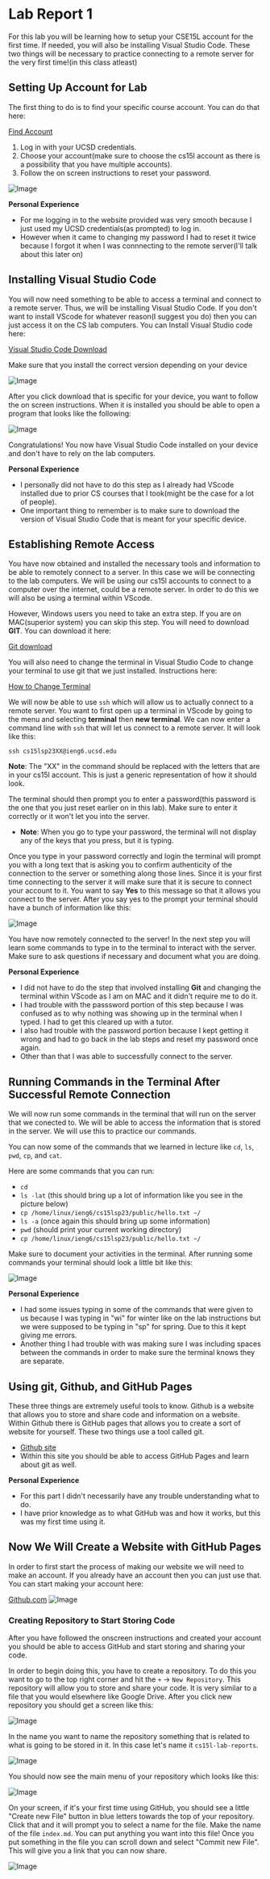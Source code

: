 # Lab Report 1
For this lab you will be learning how to setup your CSE15L account for the first time. If needed, you will also be installing Visual Studio Code. These two things will be necessary to practice connecting to a remote server for the very first time!(in this class atleast)



## Setting Up Account for Lab
The first thing to do is to find your specific course account. You can do that here:

[Find Account](https://sdacs.ucsd.edu/~icc/index.php)

1. Log in with your UCSD credentials.
2. Choose your account(make sure to choose the cs15l account as there is a possibility that you have multiple accounts).
3. Follow the on screen instructions to reset your password.

![Image](account_selection.png)

**Personal Experience**
* For me logging in to the website provided was very smooth because I just used my UCSD credentials(as prompted) to log in.
* However when it came to changing my password I had to reset it twice because I forgot it when I was connnecting to the remote server(I'll talk about this later on)

## Installing Visual Studio Code
You will now need something to be able to access a terminal and connect to a remote server. Thus, we will be installing Visual Studio Code. If you don't want to install VScode for whatever reason(I suggest you do) then you can just access it on the CS lab computers.
You can Install Visual Studio code here:

[Visual Studio Code Download](https://code.visualstudio.com/download)

Make sure that you install the correct version depending on your device

![Image](vscode_download.JPG)

After you click download that is specific for your device, you want to follow the on screen instructions. When it is installed you should be able to open a program that looks like the following:

![Image](vscode_starting_page.JPG)

Congratulations! You now have Visual Studio Code installed on your device and don't have to rely on the lab computers. 

**Personal Experience**
* I personally did not have to do this step as I already had VScode installed due to prior CS courses that I took(might be the case for a lot of people).
* One important thing to remember is to make sure to download the version of Visual Studio Code that is meant for your specific device.

## Establishing Remote Access
You have now obtained and installed the necessary tools and information to be able to remotely connect to a server. In this case we will be connecting to the lab computers. We will be using our cs15l accounts to connect to a computer over the internet, could be a remote server. In order to do this we will also be using a terminal within VScode.

However, Windows users you need to take an extra step. If you are on MAC(superior system) you can skip this step. You will need to download **GIT**.
You can download it here:

[Git download](https://gitforwindows.org/)

You will also need to change the terminal in Visual Studio Code to change your terminal to use git that we just installed. Instructions here:

[How to Change Terminal](https://stackoverflow.com/a/50527994)

We will now be able to use `ssh` which will allow us to actually connect to a remote server. You want to first open up a terminal in VScode by going to the menu and selecting **terminal** then **new terminal**. We can now enter a command line with ``ssh`` that will let us connect to a remote server. It will look like this:

``ssh cs15lsp23XX@ieng6.ucsd.edu``

**Note**: The "XX" in the command should be replaced with the letters that are in your cs15l account. This is just a generic representation of how it should look.

The terminal should then prompt you to enter a password(this password is the one that you just reset earlier on in this lab). Make sure to enter it correctly or it won't let you into the server. 
* **Note**: When you go to type your password, the terminal will not display any of the keys that you press, but it is typing.

Once you type in your password correctly and login the terminal will prompt you with a long text that is asking you to confirm authenticity of the connection to the server or something along those lines. Since it is your first time connecting to the server it will make sure that it is secure to connect your account to it. You want to say **Yes** to this message so that it allows you connect to the server. After you say yes to the prompt your terminal should have a bunch of information like this:

![Image](firstcode.png)

You have now remotely connected to the server! In the next step you will learn some commands to type in to the terminal to interact with the server. Make sure to ask questions if necessary and document what you are doing.

**Personal Experience**
* I did not have to do the step that involved installing **Git** and changing the terminal within VScode as I am on MAC and it didn't require me to do it.
* I had trouble with the passsword portion of this step because I was confused as to why nothing was showing up in the terminal when I typed. I had to get this cleared up with a tutor.
* I also had trouble with the password portion because I kept getting it wrong and had to go back in the lab steps and reset my password once again.
* Other than that I was able to successfully connect to the server.

## Running Commands in the Terminal After Successful Remote Connection
We will now run some commands in the terminal that will run on the server that we conected to. We will be able to access the information that is stored in the server. We will use this to practice our commands.

You can now some of the commands that we learned in lecture like ``cd``, ``ls``, ``pwd``, ``cp``, and ``cat``.

Here are some commands that you can run:
* ``cd``
* ``ls -lat`` (this should bring up a lot of information like you see in the picture below)
* ``cp /home/linux/ieng6/cs15lsp23/public/hello.txt ~/``
* ``ls -a`` (once again this should bring up some information)
* ``pwd`` (should print your current working directory)
* ``cp /home/linux/ieng6/cs15lsp23/public/hello.txt ~/``

Make sure to document your activities in the terminal. After running some commands your terminal should look a little bit like this:

![Image](secondcode.png)

**Personal Experience**
* I had some issues typing in some of the commands that were given to us because I was typing in "wi" for winter like on the lab instructions but we were supposed to be typing in "sp" for spring. Due to this it kept giving me errors.
* Another thing I had trouble with was making sure I was including spaces between the commands in order to make sure the terminal knows they are separate.

## Using git, Github, and GitHub Pages
These three things are extremely useful tools to know. Github is a website that allows you to store and share code and information on a website. Within Github there is GitHub pages that allows you to create a sort of website for yourself. These two things use a tool called git.

* [Github site](https://github.com)
* Within this site you should be able to access GitHub Pages and learn about git as well.

**Personal Experience**
* For this part I didn't necessarily have any trouble understanding what to do.
* I have prior knowledge as to what GitHub was and how it works, but this was my first time using it.

## Now We Will Create a Website with GitHub Pages
In order to first start the process of making our website we will need to make an account. If you already have an account then you can just use that.
You can start making your account here:

[Github.com](https://github.com)
![Image](githubscreen.png)

### Creating Repository to Start Storing Code
After you have followed the onscreen instructions and created your account you should be able to access GitHub and start storing and sharing your code.

In order to begin doing this, you have to create a repository. To do this you want to go to the top right corner and hit the ``+`` -> ``New Repository``.
This repository will allow you to store and share your code. It is very similar to a file that you would elsewhere like Google Drive. After you click new repository you should get a screen like this:

![Image](githubrepos.png)

In the name you want to name the repository something that is related to what is going to be stored in it. In this case let's name it ``cs15l-lab-reports``.

![Image](githubname.png)

You should now see the main menu of your repository which looks like this:

![Image](githubmenu.png)

On your screen, if it's your first time using GitHub, you should see a little "Create new File" button in blue letters towards the top of your repository. Click that and it will prompt you to select a name for the file. Make the name of the file ``index.md``. You can put anything you want into this file!
Once you put something in the file you can scroll down and select "Commit new File". This will give you a link that you can now share.

![Image](indexscreen.png)










  

